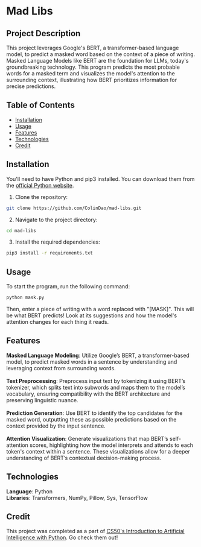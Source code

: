# Mad Libs

## Project Description

This project leverages Google's BERT, a transformer-based language model, to predict a masked word based on the context of a piece of writing. Masked Language Models like BERT are the foundation for LLMs, today's groundbreaking technology. This program predicts the most probable words for a masked term and visualizes the model's attention to the surrounding context, illustrating how BERT prioritizes information for precise predictions.

## Table of Contents

- [Installation](#installation)
- [Usage](#usage)
- [Features](#features)
- [Technologies](#technologies)
- [Credit](#credit)

## Installation

You'll need to have Python and pip3 installed. You can download them from the [official Python website](https://www.python.org/downloads/).

1. Clone the repository:

```bash
git clone https://github.com/ColinDao/mad-libs.git
```

2. Navigate to the project directory:

```bash
cd mad-libs
```

3. Install the required dependencies:

```bash
pip3 install -r requirements.txt
```

## Usage

To start the program, run the following command:

```bash
python mask.py
```

Then, enter a piece of writing with a word replaced with "[MASK]". This will be what BERT predicts! Look at its suggestions and how the model's attention changes for each thing it reads.

## Features

**Masked Language Modeling**: Utilize Google’s BERT, a transformer-based model, to predict masked words in a sentence by understanding and leveraging context from surrounding words.  <br />
<br />
**Text Preprocessing**: Preprocess input text by tokenizing it using BERT’s tokenizer, which splits text into subwords and maps them to the model’s vocabulary, ensuring compatibility with the BERT architecture and preserving linguistic nuance.<br />
<br />
**Prediction Generation**: Use BERT to identify the top candidates for the masked word, outputting these as possible predictions based on the context provided by the input sentence. <br />
<br />
**Attention Visualization**: Generate visualizations that map BERT’s self-attention scores, highlighting how the model interprets and attends to each token's context within a sentence. These visualizations allow for a deeper understanding of BERT’s contextual decision-making process.

## Technologies
**Language**: Python <br />
**Libraries**: Transformers, NumPy, Pillow, Sys, TensorFlow

## Credit

This project was completed as a part of [CS50's Introduction to Artificial Intelligence with Python](https://cs50.harvard.edu/ai/2024/). Go check them out!
